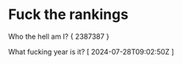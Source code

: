 # Fuck the rankings

Who the hell am I?
{ 2387387 }

What fucking year is it?
[ 2024-07-28T09:02:50Z ]
